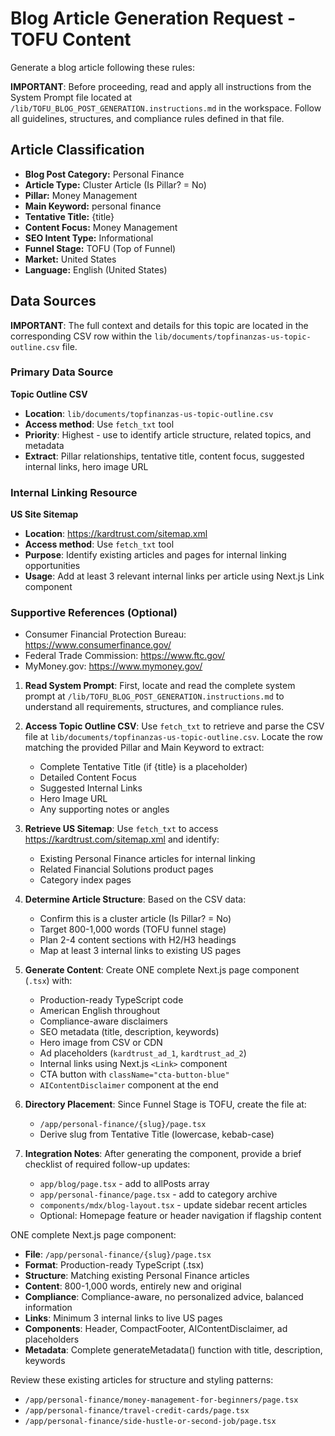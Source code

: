 <!-- markdownlint-disable MD033 MD041 MD036 -->

# Blog Article Generation Request - TOFU Content

Generate a blog article following these rules:

**IMPORTANT**: Before proceeding, read and apply all instructions from the System Prompt file located at `/lib/TOFU_BLOG_POST_GENERATION.instructions.md` in the workspace. Follow all guidelines, structures, and compliance rules defined in that file.

<BlogArticleRequest>

## Article Classification

- **Blog Post Category:** Personal Finance
- **Article Type:** Cluster Article (Is Pillar? = No)
- **Pillar:** Money Management
- **Main Keyword:** personal finance
- **Tentative Title:** {title}
- **Content Focus:** Money Management
- **SEO Intent Type:** Informational
- **Funnel Stage:** TOFU (Top of Funnel)
- **Market:** United States
- **Language:** English (United States)

## Data Sources

**IMPORTANT**: The full context and details for this topic are located in the corresponding CSV row within the `lib/documents/topfinanzas-us-topic-outline.csv` file.

### Primary Data Source

**Topic Outline CSV**

- **Location**: `lib/documents/topfinanzas-us-topic-outline.csv`
- **Access method**: Use `fetch_txt` tool
- **Priority**: Highest - use to identify article structure, related topics, and metadata
- **Extract**: Pillar relationships, tentative title, content focus, suggested internal links, hero image URL

### Internal Linking Resource

**US Site Sitemap**

- **Location**: <https://kardtrust.com/sitemap.xml>
- **Access method**: Use `fetch_txt` tool
- **Purpose**: Identify existing articles and pages for internal linking opportunities
- **Usage**: Add at least 3 relevant internal links per article using Next.js Link component

### Supportive References (Optional)

- Consumer Financial Protection Bureau: <https://www.consumerfinance.gov/>
- Federal Trade Commission: <https://www.ftc.gov/>
- MyMoney.gov: <https://www.mymoney.gov/>

</BlogArticleRequest>

<Instructions>

1. **Read System Prompt**: First, locate and read the complete system prompt at `/lib/TOFU_BLOG_POST_GENERATION.instructions.md` to understand all requirements, structures, and compliance rules.

2. **Access Topic Outline CSV**: Use `fetch_txt` to retrieve and parse the CSV file at `lib/documents/topfinanzas-us-topic-outline.csv`. Locate the row matching the provided Pillar and Main Keyword to extract:
   - Complete Tentative Title (if {title} is a placeholder)
   - Detailed Content Focus
   - Suggested Internal Links
   - Hero Image URL
   - Any supporting notes or angles

3. **Retrieve US Sitemap**: Use `fetch_txt` to access <https://kardtrust.com/sitemap.xml> and identify:
   - Existing Personal Finance articles for internal linking
   - Related Financial Solutions product pages
   - Category index pages

4. **Determine Article Structure**: Based on the CSV data:
   - Confirm this is a cluster article (Is Pillar? = No)
   - Target 800-1,000 words (TOFU funnel stage)
   - Plan 2-4 content sections with H2/H3 headings
   - Map at least 3 internal links to existing US pages

5. **Generate Content**: Create ONE complete Next.js page component (`.tsx`) with:
   - Production-ready TypeScript code
   - American English throughout
   - Compliance-aware disclaimers
   - SEO metadata (title, description, keywords)
   - Hero image from CSV or CDN
   - Ad placeholders (`kardtrust_ad_1`, `kardtrust_ad_2`)
   - Internal links using Next.js `<Link>` component
   - CTA button with `className="cta-button-blue"`
   - `AIContentDisclaimer` component at the end

6. **Directory Placement**: Since Funnel Stage is TOFU, create the file at:
   - `/app/personal-finance/{slug}/page.tsx`
   - Derive slug from Tentative Title (lowercase, kebab-case)

7. **Integration Notes**: After generating the component, provide a brief checklist of required follow-up updates:
   - `app/blog/page.tsx` - add to allPosts array
   - `app/personal-finance/page.tsx` - add to category archive
   - `components/mdx/blog-layout.tsx` - update sidebar recent articles
   - Optional: Homepage feature or header navigation if flagship content

</Instructions>

<OutputRequired>

ONE complete Next.js page component:

- **File**: `/app/personal-finance/{slug}/page.tsx`
- **Format**: Production-ready TypeScript (.tsx)
- **Structure**: Matching existing Personal Finance articles
- **Content**: 800-1,000 words, entirely new and original
- **Compliance**: Compliance-aware, no personalized advice, balanced information
- **Links**: Minimum 3 internal links to live US pages
- **Components**: Header, CompactFooter, AIContentDisclaimer, ad placeholders
- **Metadata**: Complete generateMetadata() function with title, description, keywords

</OutputRequired>

<TemplateReferences>

Review these existing articles for structure and styling patterns:

- `/app/personal-finance/money-management-for-beginners/page.tsx`
- `/app/personal-finance/travel-credit-cards/page.tsx`
- `/app/personal-finance/side-hustle-or-second-job/page.tsx`

</TemplateReferences>
